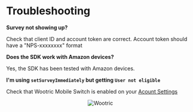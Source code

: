 # Troubleshooting

**Survey not showing up?**

Check that client ID and account token are correct. Account token should have a "NPS-xxxxxxxx" format

**Does the SDK work with Amazon devices?**

Yes, the SDK has been tested with Amazon devices.

**I'm using `setSurveyImmediately` but getting `User not eligible`**

Check that Wootric Mobile Switch is enabled on your [Acount Settings](https://app.wootric.com/account_settings/edit?#!/account)

<p align="center" >
  <img src="https://cloud.githubusercontent.com/assets/1431421/17071952/562c86da-502a-11e6-8362-48aac99ced6a.png" alt="Wootric" title="Wootric">
</p>

